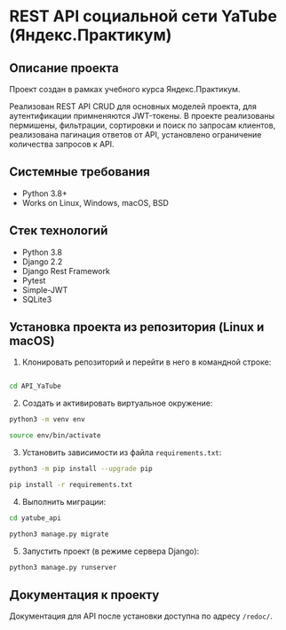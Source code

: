 REST API социальной сети YaTube (Яндекс.Практикум) 
=====

Описание проекта
----------
Проект создан в рамках учебного курса Яндекс.Практикум.

Реализован REST API CRUD для основных моделей проекта, для аутентификации примненяются JWT-токены. 
В проекте реализованы пермишены, фильтрации, сортировки и поиск по запросам клиентов, реализована пагинация ответов от API, установлено ограничение количества запросов к API. 

Системные требования
----------
* Python 3.8+
* Works on Linux, Windows, macOS, BSD

Стек технологий
----------
* Python 3.8
* Django 2.2 
* Django Rest Framework
* Pytest
* Simple-JWT
* SQLite3

Установка проекта из репозитория (Linux и macOS)
----------

1. Клонировать репозиторий и перейти в него в командной строке:
```bash

cd API_YaTube
```
2. Cоздать и активировать виртуальное окружение:
```bash
python3 -m venv env

source env/bin/activate
```
3. Установить зависимости из файла ```requirements.txt```:
```bash
python3 -m pip install --upgrade pip

pip install -r requirements.txt
```
4. Выполнить миграции:
```bash
cd yatube_api

python3 manage.py migrate
```
5. Запустить проект (в режиме сервера Django):
```bash
python3 manage.py runserver
```
Документация к проекту
----------
Документация для API после установки доступна по адресу ```/redoc/```.

